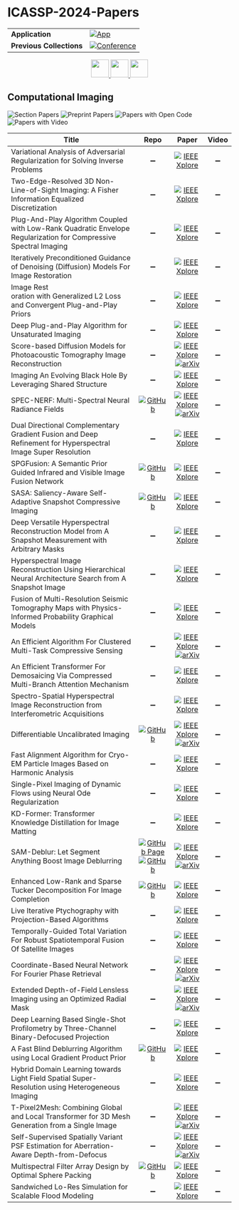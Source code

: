 # ICASSP-2024-Papers

<table>
    <tr>
        <td><strong>Application</strong></td>
        <td>
            <a href="https://huggingface.co/spaces/DmitryRyumin/NewEraAI-Papers" style="float:left;">
                <img src="https://img.shields.io/badge/🤗-NewEraAI--Papers-FFD21F.svg" alt="App" />
            </a>
        </td>
    </tr>
    <tr>
        <td><strong>Previous Collections</strong></td>
        <td>
            <a href="https://github.com/DmitryRyumin/ICASSP-2023-24-Papers/blob/main/README_2023.md">
                <img src="http://img.shields.io/badge/ICASSP-2023-0073AE.svg" alt="Conference">
            </a>
        </td>
    </tr>
</table>

<div align="center">
    <a href="https://github.com/DmitryRyumin/ICASSP-2023-24-Papers/blob/main/sections/2024/main/MMSP-P3.md">
        <img src="https://cdn.jsdelivr.net/gh/DmitryRyumin/NewEraAI-Papers@main/images/left.svg" width="40" alt="" />
    </a>
    <a href="https://github.com/DmitryRyumin/ICASSP-2023-24-Papers/">
        <img src="https://cdn.jsdelivr.net/gh/DmitryRyumin/NewEraAI-Papers@main/images/home.svg" width="40" alt="" />
    </a>
    <a href="https://github.com/DmitryRyumin/ICASSP-2023-24-Papers/blob/main/sections/2024/main/AASP-P6.md">
        <img src="https://cdn.jsdelivr.net/gh/DmitryRyumin/NewEraAI-Papers@main/images/right.svg" width="40" alt="" />
    </a>
</div>

## Computational Imaging

![Section Papers](https://img.shields.io/badge/Section%20Papers-35-42BA16) ![Preprint Papers](https://img.shields.io/badge/Preprint%20Papers-9-b31b1b) ![Papers with Open Code](https://img.shields.io/badge/Papers%20with%20Open%20Code-8-1D7FBF) ![Papers with Video](https://img.shields.io/badge/Papers%20with%20Video-0-FF0000)

| **Title** | **Repo** | **Paper** | **Video** |
|-----------|:--------:|:---------:|:---------:|
| Variational Analysis of Adversarial Regularization for Solving Inverse Problems | :heavy_minus_sign: | [![IEEE Xplore](https://img.shields.io/badge/IEEE-10446385-E4A42C.svg)](https://ieeexplore.ieee.org/document/10446385) | :heavy_minus_sign: |
| Two-Edge-Resolved 3D Non-Line-of-Sight Imaging: A Fisher Information Equalized Discretization | :heavy_minus_sign: | [![IEEE Xplore](https://img.shields.io/badge/IEEE-10446406-E4A42C.svg)](https://ieeexplore.ieee.org/document/10446406) | :heavy_minus_sign: |
| Plug-And-Play Algorithm Coupled with Low-Rank Quadratic Envelope Regularization for Compressive Spectral Imaging | :heavy_minus_sign: | [![IEEE Xplore](https://img.shields.io/badge/IEEE-10447145-E4A42C.svg)](https://ieeexplore.ieee.org/document/10447145) | :heavy_minus_sign: |
| Iteratively Preconditioned Guidance of Denoising (Diffusion) Models For Image Restoration | :heavy_minus_sign: | [![IEEE Xplore](https://img.shields.io/badge/IEEE-10446692-E4A42C.svg)](https://ieeexplore.ieee.org/document/10446692) | :heavy_minus_sign: |
| Image Rest<br/>oration with Generalized L2 Loss and Convergent Plug-and-Play Priors | :heavy_minus_sign: | [![IEEE Xplore](https://img.shields.io/badge/IEEE-10446244-E4A42C.svg)](https://ieeexplore.ieee.org/document/10446244) | :heavy_minus_sign: |
| Deep Plug-and-Play Algorithm for Unsaturated Imaging | :heavy_minus_sign: | [![IEEE Xplore](https://img.shields.io/badge/IEEE-10446495-E4A42C.svg)](https://ieeexplore.ieee.org/document/10446495) | :heavy_minus_sign: |
| Score-based Diffusion Models for Photoacoustic Tomography Image Reconstruction | :heavy_minus_sign: | [![IEEE Xplore](https://img.shields.io/badge/IEEE-10447579-E4A42C.svg)](https://ieeexplore.ieee.org/document/10447579) <br/> [![arXiv](https://img.shields.io/badge/arXiv-2404.00471-b31b1b.svg)](https://arxiv.org/abs/2404.00471) | :heavy_minus_sign: |
| Imaging An Evolving Black Hole By Leveraging Shared Structure | :heavy_minus_sign: | [![IEEE Xplore](https://img.shields.io/badge/IEEE-10445896-E4A42C.svg)](https://ieeexplore.ieee.org/document/10445896) | :heavy_minus_sign: |
| SPEC-NERF: Multi-Spectral Neural Radiance Fields | [![GitHub](https://img.shields.io/github/stars/CPREgroup/SpecNeRF-v2?style=flat)](https://github.com/CPREgroup/SpecNeRF-v2) | [![IEEE Xplore](https://img.shields.io/badge/IEEE-10446015-E4A42C.svg)](https://ieeexplore.ieee.org/document/10446015) <br/> [![arXiv](https://img.shields.io/badge/arXiv-2310.12987-b31b1b.svg)](https://arxiv.org/abs/2310.12987) | :heavy_minus_sign: |
| Dual Directional Complementary Gradient Fusion and Deep Refinement for Hyperspectral Image Super Resolution | :heavy_minus_sign: | [![IEEE Xplore](https://img.shields.io/badge/IEEE-10446402-E4A42C.svg)](https://ieeexplore.ieee.org/document/10446402) | :heavy_minus_sign: |
| SPGFusion: A Semantic Prior Guided Infrared and Visible Image Fusion Network | [![GitHub](https://img.shields.io/github/stars/tianzhiya/SPGFusion?style=flat)](https://github.com/tianzhiya/SPGFusion) | [![IEEE Xplore](https://img.shields.io/badge/IEEE-10448503-E4A42C.svg)](https://ieeexplore.ieee.org/document/10448503) | :heavy_minus_sign: |
| SASA: Saliency-Aware Self-Adaptive Snapshot Compressive Imaging | [![GitHub](https://img.shields.io/github/stars/IndigoPurple/SASA?style=flat)](https://github.com/IndigoPurple/SASA) | [![IEEE Xplore](https://img.shields.io/badge/IEEE-10446309-E4A42C.svg)](https://ieeexplore.ieee.org/document/10446309) | :heavy_minus_sign: |
| Deep Versatile Hyperspectral Reconstruction Model from A Snapshot Measurement with Arbitrary Masks | :heavy_minus_sign: | [![IEEE Xplore](https://img.shields.io/badge/IEEE-10445895-E4A42C.svg)](https://ieeexplore.ieee.org/document/10445895) | :heavy_minus_sign: |
| Hyperspectral Image Reconstruction Using Hierarchical Neural Architecture Search from A Snapshot Image | :heavy_minus_sign: | [![IEEE Xplore](https://img.shields.io/badge/IEEE-10448077-E4A42C.svg)](https://ieeexplore.ieee.org/document/10448077) | :heavy_minus_sign: |
| Fusion of Multi-Resolution Seismic Tomography Maps with Physics-Informed Probability Graphical Models | :heavy_minus_sign: | [![IEEE Xplore](https://img.shields.io/badge/IEEE-10446172-E4A42C.svg)](https://ieeexplore.ieee.org/document/10446172) | :heavy_minus_sign: |
| An Efficient Algorithm For Clustered Multi-Task Compressive Sensing | :heavy_minus_sign: | [![IEEE Xplore](https://img.shields.io/badge/IEEE-10448283-E4A42C.svg)](https://ieeexplore.ieee.org/document/10448283) <br/> [![arXiv](https://img.shields.io/badge/arXiv-2310.00420-b31b1b.svg)](https://arxiv.org/abs/2310.00420) | :heavy_minus_sign: |
| An Efficient Transformer For Demosaicing Via Compressed Multi-Branch Attention Mechanism | :heavy_minus_sign: | [![IEEE Xplore](https://img.shields.io/badge/IEEE-10447776-E4A42C.svg)](https://ieeexplore.ieee.org/document/10447776) | :heavy_minus_sign: |
| Spectro-Spatial Hyperspectral Image Reconstruction from Interferometric Acquisitions | :heavy_minus_sign: | [![IEEE Xplore](https://img.shields.io/badge/IEEE-10447567-E4A42C.svg)](https://ieeexplore.ieee.org/document/10447567) | :heavy_minus_sign: |
| Differentiable Uncalibrated Imaging | [![GitHub](https://img.shields.io/github/stars/swing-research/differentiable_uncalibrated_imaging?style=flat)](https://github.com/swing-research/differentiable_uncalibrated_imaging) | [![IEEE Xplore](https://img.shields.io/badge/IEEE-10371384-E4A42C.svg)](https://ieeexplore.ieee.org/document/10371384) <br/> [![arXiv](https://img.shields.io/badge/arXiv-2211.10525-b31b1b.svg)](https://arxiv.org/abs/2211.10525) | :heavy_minus_sign: |
| Fast Alignment Algorithm for Cryo-EM Particle Images Based on Harmonic Analysis | :heavy_minus_sign: | [![IEEE Xplore](https://img.shields.io/badge/IEEE-10445909-E4A42C.svg)](https://ieeexplore.ieee.org/document/10445909) | :heavy_minus_sign: |
| Single-Pixel Imaging of Dynamic Flows using Neural Ode Regularization | :heavy_minus_sign: | [![IEEE Xplore](https://img.shields.io/badge/IEEE-10447584-E4A42C.svg)](https://ieeexplore.ieee.org/document/10447584) | :heavy_minus_sign: |
| KD-Former: Transformer Knowledge Distillation for Image Matting | :heavy_minus_sign: | [![IEEE Xplore](https://img.shields.io/badge/IEEE-10447955-E4A42C.svg)](https://ieeexplore.ieee.org/document/10447955) | :heavy_minus_sign: |
| SAM-Deblur: Let Segment Anything Boost Image Deblurring | [![GitHub Page](https://img.shields.io/badge/GitHub-Page-159957.svg)](https://www.siweili.tech/projects/sam-deblur) <br/> [![GitHub](https://img.shields.io/github/stars/HPLQAQ/SAM-Deblur?style=flat)](https://github.com/HPLQAQ/SAM-Deblur) | [![IEEE Xplore](https://img.shields.io/badge/IEEE-10445844-E4A42C.svg)](https://ieeexplore.ieee.org/document/10445844) <br/> [![arXiv](https://img.shields.io/badge/arXiv-2309.02270-b31b1b.svg)](https://arxiv.org/abs/2309.02270) | :heavy_minus_sign: |
| Enhanced Low-Rank and Sparse Tucker Decomposition For Image Completion | [![GitHub](https://img.shields.io/github/stars/GongWenwuu/ELRSTD?style=flat)](https://github.com/GongWenwuu/ELRSTD) | [![IEEE Xplore](https://img.shields.io/badge/IEEE-10448445-E4A42C.svg)](https://ieeexplore.ieee.org/document/10448445) | :heavy_minus_sign: |
| Live Iterative Ptychography with Projection-Based Algorithms | :heavy_minus_sign: | [![IEEE Xplore](https://img.shields.io/badge/IEEE-10446080-E4A42C.svg)](https://ieeexplore.ieee.org/document/10446080) | :heavy_minus_sign: |
| Temporally-Guided Total Variation For Robust Spatiotemporal Fusion Of Satellite Images | :heavy_minus_sign: | [![IEEE Xplore](https://img.shields.io/badge/IEEE-10447861-E4A42C.svg)](https://ieeexplore.ieee.org/document/10447861) | :heavy_minus_sign: |
| Coordinate-Based Neural Network For Fourier Phase Retrieval | :heavy_minus_sign: | [![IEEE Xplore](https://img.shields.io/badge/IEEE-10447474-E4A42C.svg)](https://ieeexplore.ieee.org/document/10447474) <br/> [![arXiv](https://img.shields.io/badge/arXiv-2311.14925-b31b1b.svg)](https://arxiv.org/abs/2311.14925) | :heavy_minus_sign: |
| Extended Depth-of-Field Lensless Imaging using an Optimized Radial Mask | :heavy_minus_sign: | [![IEEE Xplore](https://img.shields.io/badge/IEEE-10447474-E4A42C.svg)](https://ieeexplore.ieee.org/document/10447474) <br/> [![arXiv](https://img.shields.io/badge/arXiv-2303.11554-b31b1b.svg)](https://arxiv.org/abs/2303.11554) | :heavy_minus_sign: |
| Deep Learning Based Single-Shot Profilometry by Three-Channel Binary-Defocused Projection | :heavy_minus_sign: | [![IEEE Xplore](https://img.shields.io/badge/IEEE-10446426-E4A42C.svg)](https://ieeexplore.ieee.org/document/10446426) | :heavy_minus_sign: |
| A Fast Blind Deblurring Algorithm using Local Gradient Product Prior | [![GitHub](https://img.shields.io/github/stars/JixuanLiang/deblur-LGP?style=flat)](https://github.com/JixuanLiang/deblur-LGP) | [![IEEE Xplore](https://img.shields.io/badge/IEEE-10447359-E4A42C.svg)](https://ieeexplore.ieee.org/document/10447359) | :heavy_minus_sign: |
| Hybrid Domain Learning towards Light Field Spatial Super-Resolution using Heterogeneous Imaging | :heavy_minus_sign: | [![IEEE Xplore](https://img.shields.io/badge/IEEE-10446031-E4A42C.svg)](https://ieeexplore.ieee.org/document/10446031) | :heavy_minus_sign: |
| T-Pixel2Mesh: Combining Global and Local Transformer for 3D Mesh Generation from a Single Image | :heavy_minus_sign: | [![IEEE Xplore](https://img.shields.io/badge/IEEE-10446395-E4A42C.svg)](https://ieeexplore.ieee.org/document/10446395) <br/> [![arXiv](https://img.shields.io/badge/arXiv-2403.13663-b31b1b.svg)](https://arxiv.org/abs/2403.13663) | :heavy_minus_sign: |
| Self-Supervised Spatially Variant PSF Estimation for Aberration-Aware Depth-from-Defocus | :heavy_minus_sign: | [![IEEE Xplore](https://img.shields.io/badge/IEEE-10446689-E4A42C.svg)](https://ieeexplore.ieee.org/document/10446689) <br/> [![arXiv](https://img.shields.io/badge/arXiv-2402.18175-b31b1b.svg)](https://arxiv.org/abs/2402.18175) | :heavy_minus_sign: |
| Multispectral Filter Array Design by Optimal Sphere Packing | [![GitHub](https://img.shields.io/github/stars/nelson10/DemosaickingMultispectral3DSpherePacking?style=flat)](https://github.com/nelson10/DemosaickingMultispectral3DSpherePacking) | [![IEEE Xplore](https://img.shields.io/badge/IEEE-10163979-E4A42C.svg)](https://ieeexplore.ieee.org/document/10163979) | :heavy_minus_sign: |
| Sandwiched Lo-Res Simulation for Scalable Flood Modeling | :heavy_minus_sign: | [![IEEE Xplore](https://img.shields.io/badge/IEEE-10447221-E4A42C.svg)](https://ieeexplore.ieee.org/document/10447221) | :heavy_minus_sign: |
